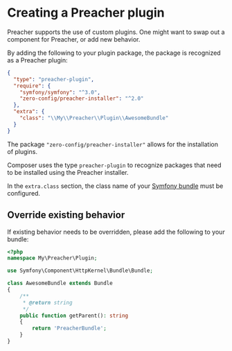 # Creating a Preacher plugin

Preacher supports the use of custom plugins. One might want to swap out a
component for Preacher, or add new behavior.

By adding the following to your plugin package, the package is recognized as a
Preacher plugin:

```json
{
  "type": "preacher-plugin",
  "require": {
    "symfony/symfony": "^3.0",
    "zero-config/preacher-installer": "^2.0"
  },
  "extra": {
    "class": "\\My\\Preacher\\Plugin\\AwesomeBundle"
  }
}
```

The package `"zero-config/preacher-installer"` allows for the installation of
plugins.

Composer uses the type `preacher-plugin` to recognize packages that need to be
installed using the Preacher installer.

In the `extra.class` section, the class name of your
[Symfony bundle](http://symfony.com/doc/current/bundles.html) must be configured.
 
## Override existing behavior
 
If existing behavior needs to be overridden, please add the following to your
bundle:

```php
<?php
namespace My\Preacher\Plugin;

use Symfony\Component\HttpKernel\Bundle\Bundle;

class AwesomeBundle extends Bundle
{
    /**
     * @return string
     */
    public function getParent(): string
    {
        return 'PreacherBundle';
    }    
}
```
